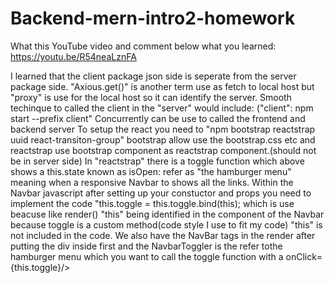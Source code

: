 # Backend-mern-intro2-homework

What this YouTube video and comment below what you learned: https://youtu.be/R54neaLznFA

I learned that the client  package json side is seperate from the server package side.
"Axious.get()" is another term use as fetch to local host but "proxy" is use for the local host so it can identify the server.
Smooth techinque to called the client in the "server" would include: ("client": npm start --prefix client"
Concurrently can be use to called the frontend and backend server
To setup the react you need to "npm bootstrap reactstrap uuid react-transiton-group" bootstrap allow use the bootstrap.css etc and reactstrap use bootstrap component as reactstrap component.(should not be in server side)
In "reactstrap" there is  a toggle function which above shows a this.state known as isOpen: refer as "the hamburger menu" meaning when  a responsive Navbar to shows all the links.
Within the Navbar javascript after setting up your constuctor and props you need to implement the code "this.toggle = this.toggle.bind(this); which is use beacuse like render() "this" being identified in the component of the Navbar because toggle is a custom method(code style I use to fit my code) "this" is not included in the code.
We also have the NavBar tags in the render after putting the div inside first and the NavbarToggler is the refer tothe hamburger menu which you want to call the toggle function with a onClick={this.toggle}/>
